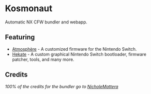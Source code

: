 # Kosmonaut

Automatic NX CFW bundler and webapp.

## Featuring
* [Atmosphère](https://github.com/Atmosphere-NX/Atmosphere) - A customized firmware for the Nintendo Switch.
* [Hekate](https://github.com/CTCaer/hekate) - A custom graphical Nintendo Switch bootloader, firmware patcher, tools, and many more.

## Credits

*100% of the credits for the bundler go to [NicholeMattera](https://github.com/NicholeMattera/Kosmos-Reborn)*
